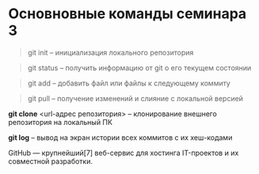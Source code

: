 # Основновные команды семинара 3

> git init – инициализация локального репозитория

> git status – получить информацию от git о его текущем состоянии

> git add – добавить файл или файлы к следующему коммиту

> git pull – получение изменений и слияние с локальной версией

**git clone** <url-адрес репозитория> – клонирование внешнего репозитория на
локальный ПК

**git log** – вывод на экран истории всех коммитов с их хеш-кодами

GitHub — крупнейший[7] веб-сервис для хостинга IT-проектов и их совместной разработки.